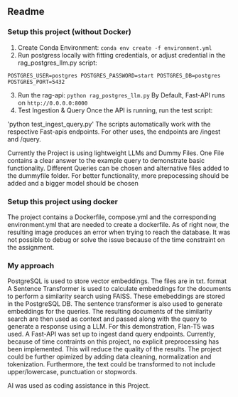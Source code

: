 ## Readme

### Setup this project (without Docker)

1. Create Conda Environment:
`conda env create -f environment.yml`
2. Run postgress locally with fitting credentials, or adjust credential in the rag_postgres_llm.py script:

`POSTGRES_USER=postgres
POSTGRES_PASSWORD=start
POSTGRES_DB=postgres
POSTGRES_PORT=5432`

3. Run the rag-api:
`python rag_postgres_llm.py`
By Default, Fast-API runs on `http://0.0.0.0:8000`
4. Test Ingestion & Query
Once the API is running, run the test script:

'python test_ingest_query.py'
The scripts automatically work with the respective Fast-apis endpoints.
For other uses, the endpoints are /ingest and /query. 

Currently the Project is using lightweight LLMs and Dummy Files. One File contains a clear answer to the example query to demonstrate basic functionality. Different Queries can be chosen and alternative files added to the dummyfile folder. For better functionality, more prepocessing should be added and a bigger model should be chosen


### Setup this project using docker

The project contains a Dockerfile, compose.yml and the corresponding environment.yml that are needed to create a dockerfile. As of right now, the resulting image produces an error when trying to reach the database. It was not possible to debug or solve the issue because of the time constraint on the assignment. 

### My approach
PostgreSQL is used to store vector embeddings. The files are in txt. format
A Sentence Transformer is used to calculate embeddings for the documents to perform a similarity search using FAISS. These emebeddings are stored in the PostgreSQL DB.
The sentence transformer is also used to generate embeddings for the queries.
The resulting documents of the similarity search are then used as context and passed along with the query to generate a response using a LLM. For this demonstration, Flan-T5 was used.
A Fast-API was set up to ingest dand query endpoints. 
Currently, because of time contraints on this project, no explicit preprocessing has been implemented. This will reduce the quality of the results. The project could be further opimized by adding data cleaning, normalization and tokenization.
Furthermore, the text could be transformed to not include upper/lowercase, punctuation or stopwords. 


AI was used as coding assistance in this Project.

